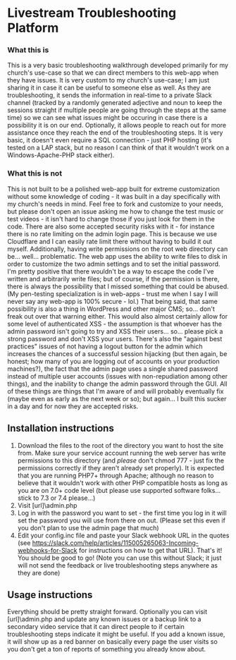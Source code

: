 # Livestream Troubleshooting Platform

### What this is
This is a very basic troubleshooting walkthrough developed primarily for my church's use-case so that we can direct members to this web-app when they have issues.  It is very custom to my church's use-case; I am just sharing it in case it can be useful to someone else as well.  As they are troubleshooting, it sends the information in real-time to a private Slack channel (tracked by a randomly generated adjective and noun to keep the sessions straight if multiple people are going through the steps at the same time) so we can see what issues might be occuring in case there is a possibility it is on our end.  Optionally, it allows people to reach out for more assistance once they reach the end of the troubleshooting steps.  It is very basic, it doesn't even require a SQL connection - just PHP hosting (it's tested on a LAP stack, but no reason I can think of that it wouldn't work on a Windows-Apache-PHP stack either).

### What this is not
This is not built to be a polished web-app built for extreme customization without some knowledge of coding - it was built in a day specifically with my church's needs in mind.  Feel free to fork and customize to your needs, but please don't open an issue asking me how to change the test music or test videos - it isn't hard to change those if you just look for them in the code.  There are also some accepted security risks with it - for instance there is no rate limiting on the admin login page.  This is because we use Cloudflare and I can easily rate limit there without having to build it out myself.  Additionally, having write permissions on the root web directory can be... well... problematic.  The web app uses the ability to write files to disk in order to customize the two admin settings and to set the initial password.  I'm pretty positive that there wouldn't be a way to escape the code I've written and arbitrarily write files; but of course, if the permission is there, there is always the possibility that I missed something that could be abused.  (My pen-testing specialization is in web-apps - trust me when I say I will never say any web-app is 100% secure - lol.)  That being said, that same possibility is also a thing in WordPress and other major CMS; so... don't freak out over that warning either.  This would also almost certainly allow for some level of authenticated XSS - the assumption is that whoever has the admin password isn't going to try and XSS their users... so... please pick a strong password and don't XSS your users.  There's also the "against best practices" issues of not having a logout button for the admin which increases the chances of a successful session hijacking (but then again, be honest; how many of you are logging out of accounts on your production machines?), the fact that the admin page uses a single shared password instead of multiple user accounts (issues with non-repudiation among other things), and the inability to change the admin password through the GUI.  All of these things are things that I'm aware of and will probably eventually fix (maybe even as early as the next week or so); but again... I built this sucker in a day and for now they are accepted risks.

## Installation instructions
1. Download the files to the root of the directory you want to host the site from.  Make sure your service account running the web server has write permissions to this directory (and *please* don't chmod 777 - just fix the permissions correctly if they aren't already set properly).  It is expected that you are running PHP7+ through Apache; although no reason to believe that it wouldn't work with other PHP compatible hosts as long as you are on 7.0+ code level (but please use supported software folks... stick to 7.3 or 7.4 please...)
2. Visit [url]\admin.php
3. Log in with the password you want to set - the first time you log in it will set the password you will use from there on out. (Please set this even if you don't plan to use the admin page that much)
4. Edit your config.inc file and paste your Slack webhook URL in the quotes (see <https://slack.com/help/articles/115005265063-Incoming-webhooks-for-Slack> for instructions on how to get that URL).
That's it!  You should be good to go!  (Note you can use this without Slack; it just will not send the feedback or live troubleshooting steps anywhere as they are done)

## Usage instructions
Everything should be pretty straight forward.  Optionally you can visit [url]\admin.php and update any known issues or a backup link to a secondary video service that it can direct people to if certain troubleshooting steps indicate it might be useful.  If you add a known issue, it will show up as a red banner on basically every page the user visits so you don't get a ton of reports of something you already know about.